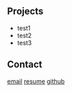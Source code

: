 ## Projects
+ test1
+ test2
+ test3

## Contact
[email](mailto:karthik@karthiks.me) [resume](resume.pdf) [github](https://github.com/karthik-shanmugam)